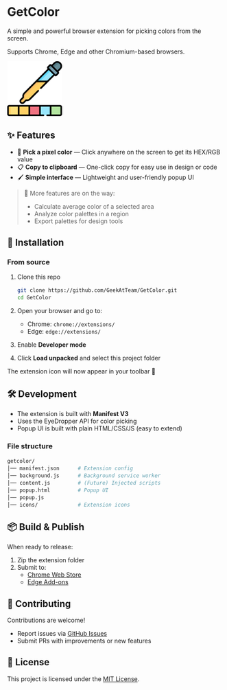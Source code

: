 # GetColor
A simple and powerful browser extension for picking colors from the screen.

Supports Chrome, Edge and other Chromium-based browsers.  

![](./icons/getcolor-icon-128px.png)

## ✨ Features

- 🎨 **Pick a pixel color** — Click anywhere on the screen to get its HEX/RGB value  
- 📋 **Copy to clipboard** — One-click copy for easy use in design or code  
- 🖌️ **Simple interface** — Lightweight and user-friendly popup UI  

> 🚧 More features are on the way:
> - Calculate average color of a selected area
> - Analyze color palettes in a region
> - Export palettes for design tools



## 🚀 Installation

### From source
1. Clone this repo

   ```bash
   git clone https://github.com/GeekAtTeam/GetColor.git
   cd GetColor
   ```

2. Open your browser and go to:

   - Chrome: `chrome://extensions/`
   - Edge: `edge://extensions/`

3. Enable **Developer mode**

4. Click **Load unpacked** and select this project folder

The extension icon will now appear in your toolbar 🎉



## 🛠️ Development

- The extension is built with **Manifest V3**
- Uses the EyeDropper API for color picking
- Popup UI is built with plain HTML/CSS/JS (easy to extend)

### File structure

```bash
getcolor/
│── manifest.json      # Extension config
│── background.js      # Background service worker
│── content.js         # (Future) Injected scripts
│── popup.html         # Popup UI
│── popup.js
│── icons/             # Extension icons
```



## 📦 Build & Publish

When ready to release:

1. Zip the extension folder
2. Submit to:
   - [Chrome Web Store](https://chrome.google.com/webstore/devconsole)
   - [Edge Add-ons](https://partner.microsoft.com/dashboard/microsoftedge)



## 🤝 Contributing

Contributions are welcome!

- Report issues via [GitHub Issues](https://github.com/GeekAtTeam/GetColor/issues)
- Submit PRs with improvements or new features



## 📄 License

This project is licensed under the [MIT License](./LICENSE).
